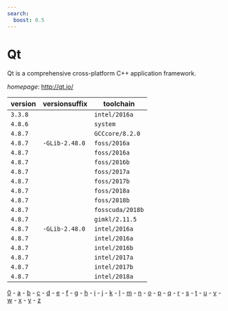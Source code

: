 ```yaml
---
search:
  boost: 0.5
---
```

# Qt

Qt is a comprehensive cross-platform C++ application framework.

*homepage*: <http://qt.io/>

version | versionsuffix | toolchain
--------|---------------|----------
``3.3.8`` |  | ``intel/2016a``
``4.8.6`` |  | ``system``
``4.8.7`` |  | ``GCCcore/8.2.0``
``4.8.7`` | ``-GLib-2.48.0`` | ``foss/2016a``
``4.8.7`` |  | ``foss/2016a``
``4.8.7`` |  | ``foss/2016b``
``4.8.7`` |  | ``foss/2017a``
``4.8.7`` |  | ``foss/2017b``
``4.8.7`` |  | ``foss/2018a``
``4.8.7`` |  | ``foss/2018b``
``4.8.7`` |  | ``fosscuda/2018b``
``4.8.7`` |  | ``gimkl/2.11.5``
``4.8.7`` | ``-GLib-2.48.0`` | ``intel/2016a``
``4.8.7`` |  | ``intel/2016a``
``4.8.7`` |  | ``intel/2016b``
``4.8.7`` |  | ``intel/2017a``
``4.8.7`` |  | ``intel/2017b``
``4.8.7`` |  | ``intel/2018a``

[0](../0/index.md) - [a](../a/index.md) - [b](../b/index.md) - [c](../c/index.md) - [d](../d/index.md) - [e](../e/index.md) - [f](../f/index.md) - [g](../g/index.md) - [h](../h/index.md) - [i](../i/index.md) - [j](../j/index.md) - [k](../k/index.md) - [l](../l/index.md) - [m](../m/index.md) - [n](../n/index.md) - [o](../o/index.md) - [p](../p/index.md) - [q](../q/index.md) - [r](../r/index.md) - [s](../s/index.md) - [t](../t/index.md) - [u](../u/index.md) - [v](../v/index.md) - [w](../w/index.md) - [x](../x/index.md) - [y](../y/index.md) - [z](../z/index.md)

